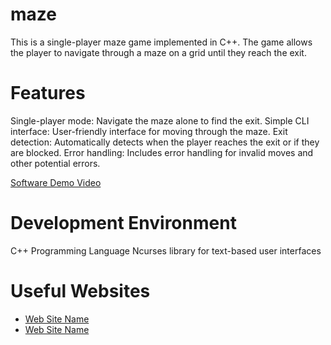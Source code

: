 # maze
This is a single-player maze game implemented in C++. The game allows the player to navigate through a maze on a grid until they reach the exit.

# Features
Single-player mode: Navigate the maze alone to find the exit.
Simple CLI interface: User-friendly interface for moving through the maze.
Exit detection: Automatically detects when the player reaches the exit or if they are blocked.
Error handling: Includes error handling for invalid moves and other potential errors.

[Software Demo Video]([https://youtu.be/2X17Xod8plA](https://youtu.be/uROdIGXrjMI))

# Development Environment
C++ Programming Language
Ncurses library for text-based user interfaces

# Useful Websites
* [Web Site Name](http://url.link.goes.here)
* [Web Site Name](http://url.link.goes.here)

